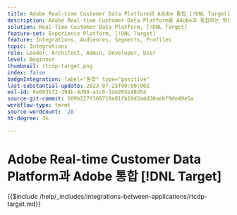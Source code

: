 ```yaml
---
title: Adobe Real-time Customer Data Platform과 Adobe 통합 [!DNL Target]
description: Adobe Real-time Customer Data Platform을 Adobe과 통합하는 방법 알아보기 [!DNL Target].
solution: Real-Time Customer Data Platform, [!DNL Target]
feature-set: Experience Platform, [!DNL Target]
feature: Integrations, Audiences, Segments, Profiles
topic: Integrations
role: Leader, Architect, Admin, Developer, User
level: Beginner
thumbnail: rtcdp-target.png
index: false
badgeIntegration: label="통합" type="positive"
last-substantial-update: 2023-07-25T00:00:00Z
exl-id: 0e0935f2-394b-4d98-a1c0-1de265b48d54
source-git-commit: 509b227f360718e81fb19d3a4d30aebf9de49e5a
workflow-type: tm+mt
source-wordcount: '28'
ht-degree: 3%

---
```


# Adobe Real-time Customer Data Platform과 Adobe 통합 [!DNL Target]

{{$include /help/_includes/integrations-between-applications/rtcdp-target.md}}
